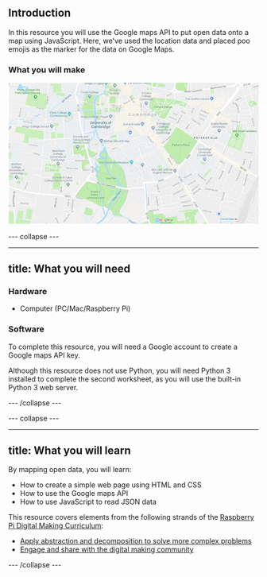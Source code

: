 ## Introduction

In this resource you will use the Google maps API to put open data onto a map using JavaScript. Here, we've used the location data and placed poo emojis as the marker for the data on Google Maps.

### What you will make

![Poo Map](images/poomap.gif)

--- collapse ---

---
title: What you will need
---

### Hardware

* Computer (PC/Mac/Raspberry Pi)

### Software

To complete this resource, you will need a Google account to create a Google maps API key.

Although this resource does not use Python, you will need Python 3 installed to complete the second worksheet, as you will use the built-in Python 3 web server.

--- /collapse ---

--- collapse ---

---
title: What you will learn
---

By mapping open data, you will learn:

- How to create a simple web page using HTML and CSS
- How to use the Google maps API
- How to use JavaScript to read JSON data

This resource covers elements from the following strands of the [Raspberry Pi Digital Making Curriculum](https://www.raspberrypi.org/curriculum/):

- [Apply abstraction and decomposition to solve more complex problems](https://www.raspberrypi.org/curriculum/programming/developer)
- [Engage and share with the digital making community](https://www.raspberrypi.org/curriculum/community-and-sharing/creator)

--- /collapse ---
